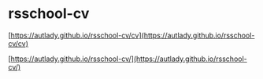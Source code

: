 # rsschool-cv

[https://autlady.github.io/rsschool-cv/cv](https://autlady.github.io/rsschool-cv/cv)

[https://autlady.github.io/rsschool-cv/](https://autlady.github.io/rsschool-cv/)
